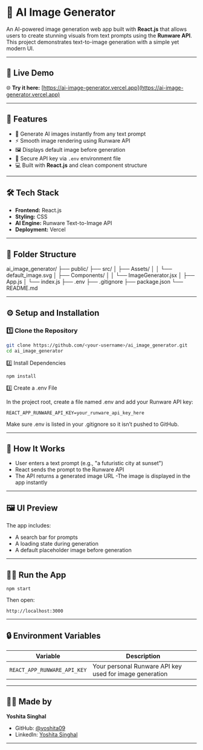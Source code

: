 # 🎨 AI Image Generator

An AI-powered image generation web app built with **React.js** that allows users to create stunning visuals from text prompts using the **Runware API**.  
This project demonstrates text-to-image generation with a simple yet modern UI.

---

## 🔗 Live Demo

🌐 **Try it here:** [https://ai-image-generator.vercel.app](https://ai-image-generator.vercel.app)

---

## 🚀 Features

- 🧠 Generate AI images instantly from any text prompt  
- ⚡ Smooth image rendering using Runware API  
- 🖼️ Displays default image before generation  
- 🔐 Secure API key via `.env` environment file  
- 💻 Built with **React.js** and clean component structure  

---

## 🛠️ Tech Stack

- **Frontend:** React.js  
- **Styling:** CSS  
- **AI Engine:** Runware Text-to-Image API  
- **Deployment:** Vercel  

---

## 🧩 Folder Structure

ai_image_generator/
├── public/
├── src/
│ ├── Assets/
│ │ └── default_image.svg
│ ├── Components/
│ │ └── ImageGenerator.jsx
│ ├── App.js
│ └── index.js
├── .env
├── .gitignore
├── package.json
└── README.md

---

## ⚙️ Setup and Installation

### 1️⃣ Clone the Repository
```bash
git clone https://github.com/<your-username>/ai_image_generator.git
cd ai_image_generator
```
2️⃣ Install Dependencies
```
npm install
```
3️⃣ Create a .env File

In the project root, create a file named .env and add your Runware API key:
```
REACT_APP_RUNWARE_API_KEY=your_runware_api_key_here
```
Make sure .env is listed in your .gitignore so it isn’t pushed to GitHub.

---

## 🧠 How It Works

- User enters a text prompt (e.g., "a futuristic city at sunset")
- React sends the prompt to the Runware API
- The API returns a generated image URL
-The image is displayed in the app instantly

---

## 🖼️ UI Preview

The app includes:

- A search bar for prompts
- A loading state during generation
- A default placeholder image before generation

---

## 🧑‍💻 Run the App
```
npm start
```
Then open:
```
http://localhost:3000
```

---


## 🔒 Environment Variables
| Variable                    | Description                                             |
| --------------------------- | ------------------------------------------------------- |
| `REACT_APP_RUNWARE_API_KEY` | Your personal Runware API key used for image generation |

---

## 👩‍💻 Made by

**Yoshita Singhal**

- GitHub: [@yoshita09](https://github.com/yoshita09)
- LinkedIn: [Yoshita Singhal](https://linkedin.com/in/yoshita09)

---


